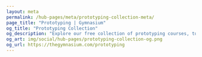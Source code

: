 ```yaml
---
layout: meta
permalink: /hub-pages/meta/prototyping-collection-meta/
page_title: "Prototyping | Gymnasium"
og_title: "Prototyping Collection"
og_description: "Explore our free collection of prototyping courses, tutorials, webinars, articles, and jobs."
og_art: img/social/hub-pages/prototyping-collection-og.png
og_url: https://thegymnasium.com/prototyping
---
```

